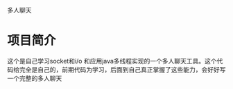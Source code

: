 多人聊天

# 项目简介

这个是自己学习socket和i/o 和应用java多线程实现的一个多人聊天工具。这个代码给完全是自己的，前期代码为学习，后面到自己真正掌握了这些能力，会好好写一个完整的多人聊天